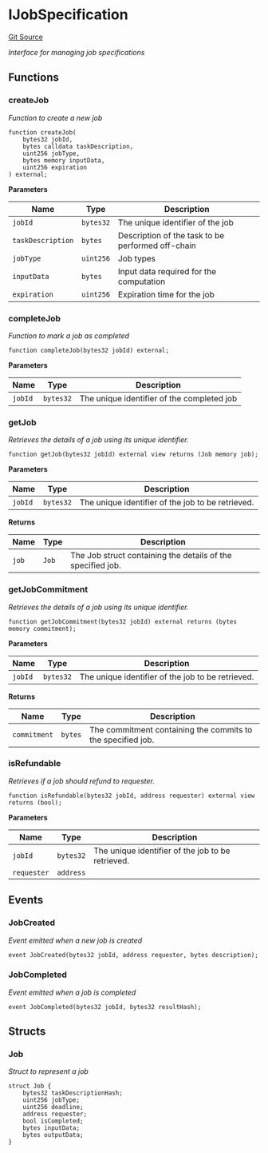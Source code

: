 # IJobSpecification
[Git Source](https://github.com/SilasZhr/Oracle-On-chain-SDK/blob/8dfc03f46f3585453ffab61dafc24de4dfde7f13/contracts/src/interfaces/IJob.sol)

*Interface for managing job specifications*


## Functions
### createJob

*Function to create a new job*


```solidity
function createJob(
    bytes32 jobId,
    bytes calldata taskDescription,
    uint256 jobType,
    bytes memory inputData,
    uint256 expiration
) external;
```
**Parameters**

|Name|Type|Description|
|----|----|-----------|
|`jobId`|`bytes32`|The unique identifier of the job|
|`taskDescription`|`bytes`|Description of the task to be performed off-chain|
|`jobType`|`uint256`|Job types|
|`inputData`|`bytes`|Input data required for the computation|
|`expiration`|`uint256`|Expiration time for the job|


### completeJob

*Function to mark a job as completed*


```solidity
function completeJob(bytes32 jobId) external;
```
**Parameters**

|Name|Type|Description|
|----|----|-----------|
|`jobId`|`bytes32`|The unique identifier of the completed job|


### getJob

*Retrieves the details of a job using its unique identifier.*


```solidity
function getJob(bytes32 jobId) external view returns (Job memory job);
```
**Parameters**

|Name|Type|Description|
|----|----|-----------|
|`jobId`|`bytes32`|The unique identifier of the job to be retrieved.|

**Returns**

|Name|Type|Description|
|----|----|-----------|
|`job`|`Job`|The Job struct containing the details of the specified job.|


### getJobCommitment

*Retrieves the details of a job using its unique identifier.*


```solidity
function getJobCommitment(bytes32 jobId) external returns (bytes memory commitment);
```
**Parameters**

|Name|Type|Description|
|----|----|-----------|
|`jobId`|`bytes32`|The unique identifier of the job to be retrieved.|

**Returns**

|Name|Type|Description|
|----|----|-----------|
|`commitment`|`bytes`|The commitment containing the commits to the specified job.|


### isRefundable

*Retrieves if a job should refund to requester.*


```solidity
function isRefundable(bytes32 jobId, address requester) external view returns (bool);
```
**Parameters**

|Name|Type|Description|
|----|----|-----------|
|`jobId`|`bytes32`|The unique identifier of the job to be retrieved.|
|`requester`|`address`||


## Events
### JobCreated
*Event emitted when a new job is created*


```solidity
event JobCreated(bytes32 jobId, address requester, bytes description);
```

### JobCompleted
*Event emitted when a job is completed*


```solidity
event JobCompleted(bytes32 jobId, bytes32 resultHash);
```

## Structs
### Job
*Struct to represent a job*


```solidity
struct Job {
    bytes32 taskDescriptionHash;
    uint256 jobType;
    uint256 deadline;
    address requester;
    bool isCompleted;
    bytes inputData;
    bytes outputData;
}
```

